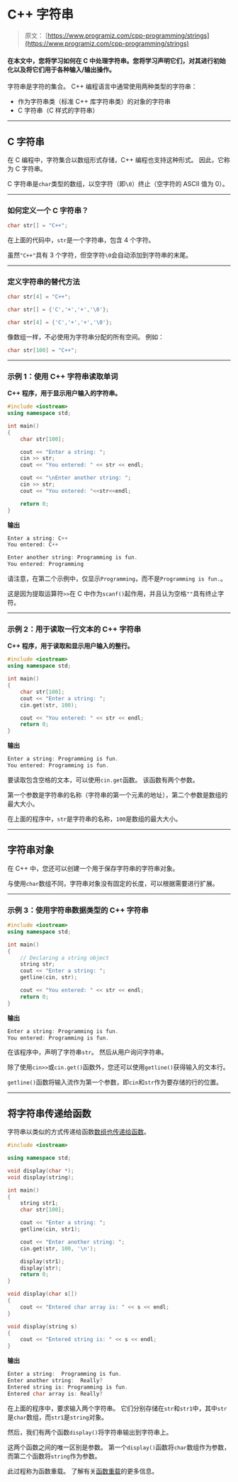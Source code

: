 # C++ 字符串

> 原文： [https://www.programiz.com/cpp-programming/strings](https://www.programiz.com/cpp-programming/strings)

#### 在本文中，您将学习如何在 C 中处理字符串。您将学习声明它们，对其进行初始化以及将它们用于各种输入/输出操作。

字符串是字符的集合。 C++ 编程语言中通常使用两种类型的字符串：

*   作为字符串类（标准 C++ 库字符串类）的对象的字符串
*   C 字符串（C 样式的字符串）

* * *

## C 字符串

在 C 编程中，字符集合以数组形式存储，C++ 编程也支持这种形式。 因此，它称为 C 字符串。

C 字符串是`char`类型的数组，以空字符（即`\0`）终止（空字符的 ASCII 值为 0）。

* * *

### 如何定义一个 C 字符串？

```cpp
char str[] = "C++";
```

在上面的代码中，`str`是一个字符串，包含 4 个字符。

虽然`"C++"`具有 3 个字符，但空字符`\0`会自动添加到字符串的末尾。

* * *

### 定义字符串的替代方法

```cpp
char str[4] = "C++";

char str[] = {'C','+','+','\0'};

char str[4] = {'C','+','+','\0'};
```

像数组一样，不必使用为字符串分配的所有空间。 例如：

```cpp
char str[100] = "C++";
```

* * *

### 示例 1：使用 C++ 字符串读取单词

**C++ 程序，用于显示用户输入的字符串。**

```cpp
#include <iostream>
using namespace std;

int main()
{
    char str[100];

    cout << "Enter a string: ";
    cin >> str;
    cout << "You entered: " << str << endl;

    cout << "\nEnter another string: ";
    cin >> str;
    cout << "You entered: "<<str<<endl;

    return 0;
}
```

**输出**

```cpp
Enter a string: C++
You entered: C++

Enter another string: Programming is fun.
You entered: Programming

```

请注意，在第二个示例中，仅显示`Programming`，而不是`Programming is fun.`。

这是因为提取运算符`>>`在 C 中作为`scanf()`起作用，并且认为空格`""`具有终止字符。

* * *

### 示例 2：用于读取一行文本的 C++ 字符串

**C++ 程序，用于读取和显示用户输入的整行。**

```cpp
#include <iostream>
using namespace std;

int main()
{
    char str[100];
    cout << "Enter a string: ";
    cin.get(str, 100);

    cout << "You entered: " << str << endl;
    return 0;
}
```

**输出**

```cpp
Enter a string: Programming is fun.
You entered: Programming is fun. 
```

要读取包含空格的文本，可以使用`cin.get`函数。 该函数有两个参数。

第一个参数是字符串的名称（字符串的第一个元素的地址），第二个参数是数组的最大大小。

在上面的程序中，`str`是字符串的名称，`100`是数组的最大大小。

* * *

## 字符串对象

在 C++ 中，您还可以创建一个用于保存字符串的字符串对象。

与使用`char`数组不同，字符串对象没有固定的长度，可以根据需要进行扩展。

* * *

### 示例 3：使用字符串数据类型的 C++ 字符串

```cpp
#include <iostream>
using namespace std;

int main()
{
    // Declaring a string object
    string str;
    cout << "Enter a string: ";
    getline(cin, str);

    cout << "You entered: " << str << endl;
    return 0;
}
```

**输出**

```cpp
Enter a string: Programming is fun.
You entered: Programming is fun. 
```

在该程序中，声明了字符串`str`。 然后从用户询问字符串。

除了使用`cin>>`或`cin.get()`函数外，您还可以使用`getline()`获得输入的文本行。

`getline()`函数将输入流作为第一个参数，即`cin`和`str`作为要存储的行的位置。

* * *

## 将字符串传递给函数

字符串以类似的方式传递给函数[数组也传递给函数](/cpp-programming/passing-arrays-function "Passing array to a function in C++")。

```cpp
#include <iostream>

using namespace std;

void display(char *);
void display(string);

int main()
{
    string str1;
    char str[100];

    cout << "Enter a string: ";
    getline(cin, str1);

    cout << "Enter another string: ";
    cin.get(str, 100, '\n');

    display(str1);
    display(str);
    return 0;
}

void display(char s[])
{
    cout << "Entered char array is: " << s << endl;
}

void display(string s)
{
    cout << "Entered string is: " << s << endl;
}
```

**输出**

```cpp
Enter a string:  Programming is fun.
Enter another string:  Really?
Entered string is: Programming is fun.
Entered char array is: Really?
```

在上面的程序中，要求输入两个字符串。 它们分别存储在`str`和`str1`中，其中`str`是`char`数组，而`str1`是`string`对象。

然后，我们有两个函数`display()`将字符串输出到字符串上。

这两个函数之间的唯一区别是参数。 第一个`display()`函数将`char`数组作为参数，而第二个函数将`string`作为参数。

此过程称为函数重载。 了解有关[函数重载](/cpp-programming/function-overloading "C++ Function overloading")的更多信息。